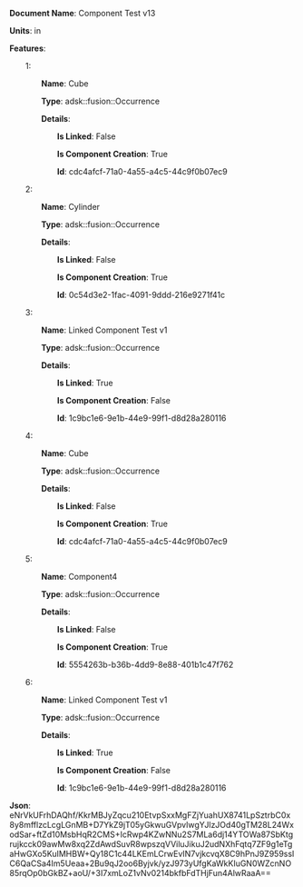 **Document Name**: Component Test v13

**Units**: in

**Features**:

&emsp;&emsp;1:

&emsp;&emsp;&emsp;&emsp;**Name**: Cube

&emsp;&emsp;&emsp;&emsp;**Type**: adsk::fusion::Occurrence

&emsp;&emsp;&emsp;&emsp;**Details**:

&emsp;&emsp;&emsp;&emsp;&emsp;&emsp;**Is Linked**: False

&emsp;&emsp;&emsp;&emsp;&emsp;&emsp;**Is Component Creation**: True

&emsp;&emsp;&emsp;&emsp;&emsp;&emsp;**Id**: cdc4afcf-71a0-4a55-a4c5-44c9f0b07ec9





&emsp;&emsp;2:

&emsp;&emsp;&emsp;&emsp;**Name**: Cylinder

&emsp;&emsp;&emsp;&emsp;**Type**: adsk::fusion::Occurrence

&emsp;&emsp;&emsp;&emsp;**Details**:

&emsp;&emsp;&emsp;&emsp;&emsp;&emsp;**Is Linked**: False

&emsp;&emsp;&emsp;&emsp;&emsp;&emsp;**Is Component Creation**: True

&emsp;&emsp;&emsp;&emsp;&emsp;&emsp;**Id**: 0c54d3e2-1fac-4091-9ddd-216e9271f41c





&emsp;&emsp;3:

&emsp;&emsp;&emsp;&emsp;**Name**: Linked Component Test v1

&emsp;&emsp;&emsp;&emsp;**Type**: adsk::fusion::Occurrence

&emsp;&emsp;&emsp;&emsp;**Details**:

&emsp;&emsp;&emsp;&emsp;&emsp;&emsp;**Is Linked**: True

&emsp;&emsp;&emsp;&emsp;&emsp;&emsp;**Is Component Creation**: False

&emsp;&emsp;&emsp;&emsp;&emsp;&emsp;**Id**: 1c9bc1e6-9e1b-44e9-99f1-d8d28a280116





&emsp;&emsp;4:

&emsp;&emsp;&emsp;&emsp;**Name**: Cube

&emsp;&emsp;&emsp;&emsp;**Type**: adsk::fusion::Occurrence

&emsp;&emsp;&emsp;&emsp;**Details**:

&emsp;&emsp;&emsp;&emsp;&emsp;&emsp;**Is Linked**: False

&emsp;&emsp;&emsp;&emsp;&emsp;&emsp;**Is Component Creation**: True

&emsp;&emsp;&emsp;&emsp;&emsp;&emsp;**Id**: cdc4afcf-71a0-4a55-a4c5-44c9f0b07ec9





&emsp;&emsp;5:

&emsp;&emsp;&emsp;&emsp;**Name**: Component4

&emsp;&emsp;&emsp;&emsp;**Type**: adsk::fusion::Occurrence

&emsp;&emsp;&emsp;&emsp;**Details**:

&emsp;&emsp;&emsp;&emsp;&emsp;&emsp;**Is Linked**: False

&emsp;&emsp;&emsp;&emsp;&emsp;&emsp;**Is Component Creation**: True

&emsp;&emsp;&emsp;&emsp;&emsp;&emsp;**Id**: 5554263b-b36b-4dd9-8e88-401b1c47f762





&emsp;&emsp;6:

&emsp;&emsp;&emsp;&emsp;**Name**: Linked Component Test v1

&emsp;&emsp;&emsp;&emsp;**Type**: adsk::fusion::Occurrence

&emsp;&emsp;&emsp;&emsp;**Details**:

&emsp;&emsp;&emsp;&emsp;&emsp;&emsp;**Is Linked**: True

&emsp;&emsp;&emsp;&emsp;&emsp;&emsp;**Is Component Creation**: False

&emsp;&emsp;&emsp;&emsp;&emsp;&emsp;**Id**: 1c9bc1e6-9e1b-44e9-99f1-d8d28a280116







**Json**: eNrVkUFrhDAQhf/KkrMBJyZqcu210EtvpSxxMgFZjYuahUX8741LpSztrbC0x8y8mfflzcLcgLGnMB+D7YkZ9jT05yGkwuGVpvlwgYJlzJOd40gTM28L24WxodSar+ftZd10MsbHqR2CMS+IcRwp4KZwNNu2S7MLa6dj14YTOWa87SbKtgrujkcck09awMw8xq2ZdAwdSuvR8wpszqVViluJikuJ2udNXhFqtq7ZF9g1eTgaHwGXo5KuIMHBW+Qy18C1c44LKEmLCrwEvIN7vjkcvqX8C9hPnJ9Z959ssIC6QaCSa4Im5Ueaa+2Bu9qJ2oo6Byjvk/yzJ973yUfgKaWkKIuGN0WZcnNO85rqOp0bGkBZ+aoU/+3I7xmLoZ1vNv0214bkfbFdTHjFun4AlwRaaA==

